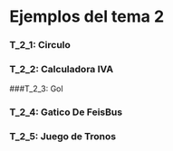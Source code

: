 # Ejemplos del tema 2

### T_2_1: Circulo
### T_2_2: Calculadora IVA
###T_2_3: Gol
### T_2_4: Gatico De FeisBus
### T_2_5: Juego de Tronos
